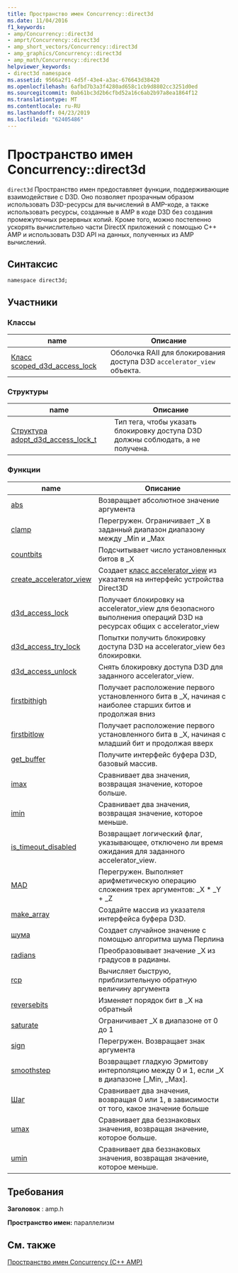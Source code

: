 ```yaml
---
title: Пространство имен Concurrency::direct3d
ms.date: 11/04/2016
f1_keywords:
- amp/Concurrency::direct3d
- amprt/Concurrency::direct3d
- amp_short_vectors/Concurrency::direct3d
- amp_graphics/Concurrency::direct3d
- amp_math/Concurrency::direct3d
helpviewer_keywords:
- direct3d namespace
ms.assetid: 9566a2f1-4d5f-43e4-a3ac-676643d38420
ms.openlocfilehash: 6afbd7b3a3f4280ad658c1cb9d8802cc3251d0ed
ms.sourcegitcommit: 0ab61bc3d2b6cfbd52a16c6ab2b97a8ea1864f12
ms.translationtype: MT
ms.contentlocale: ru-RU
ms.lasthandoff: 04/23/2019
ms.locfileid: "62405486"
---
```

# <a name="concurrencydirect3d-namespace"></a>Пространство имен Concurrency::direct3d

`direct3d` Пространство имен предоставляет функции, поддерживающие взаимодействие с D3D. Оно позволяет прозрачным образом использовать D3D-ресурсы для вычислений в AMP-коде, а также использовать ресурсы, созданные в AMP в коде D3D без создания промежуточных резервных копий. Кроме того, можно постепенно ускорять вычислительно части DirectX приложений с помощью C++ AMP и использовать D3D API на данных, полученных из AMP вычислений.

## <a name="syntax"></a>Синтаксис

```
namespace direct3d;
```

## <a name="members"></a>Участники

### <a name="classes"></a>Классы

|name|Описание|
|----------|-----------------|
|[Класс scoped_d3d_access_lock](scoped-d3d-access-lock-class.md)|Оболочка RAII для блокирования доступа D3D `accelerator_view` объекта.|

### <a name="structures"></a>Структуры

|name|Описание|
|----------|-----------------|
|[Структура adopt_d3d_access_lock_t](adopt-d3d-access-lock-t-structure.md)|Тип тега, чтобы указать блокировку доступа D3D должны соблюдать, а не получена.|

### <a name="functions"></a>Функции

|name|Описание|
|----------|-----------------|
|[abs](concurrency-direct3d-namespace-functions-amp.md#abs)|Возвращает абсолютное значение аргумента|
|[clamp](concurrency-direct3d-namespace-functions-amp.md#clamp)|Перегружен. Ограничивает _X в заданный диапазон диапазону между _Min и _Max|
|[countbits](concurrency-direct3d-namespace-functions-amp.md#countbits)|Подсчитывает число установленных битов в _X|
|[create_accelerator_view](concurrency-direct3d-namespace-functions-amp.md#create_accelerator_view)|Создает [класс accelerator_view](accelerator-view-class.md) из указателя на интерфейс устройства Direct3D|
|[d3d_access_lock](concurrency-direct3d-namespace-functions-amp.md#d3d_access_lock)|Получает блокировку на accelerator_view для безопасного выполнения операций D3D на ресурсах общих с accelerator_view|
|[d3d_access_try_lock](concurrency-direct3d-namespace-functions-amp.md#d3d_access_try_lock)|Попытки получить блокировку доступа D3D на accelerator_view без блокировки.|
|[d3d_access_unlock](concurrency-direct3d-namespace-functions-amp.md#d3d_access_unlock)|Снять блокировку доступа D3D для заданного accelerator_view.|
|[firstbithigh](concurrency-direct3d-namespace-functions-amp.md#firstbithigh)|Получает расположение первого установленного бита в _X, начиная с наиболее старших битов и продолжая вниз|
|[firstbitlow](concurrency-direct3d-namespace-functions-amp.md#firstbitlow)|Получает расположение первого установленного бита в _X, начиная с младший бит и продолжая вверх|
|[get_buffer](concurrency-direct3d-namespace-functions-amp.md#get_buffer)|Получите интерфейс буфера D3D, базовый массив.|
|[imax](concurrency-direct3d-namespace-functions-amp.md#imax)|Сравнивает два значения, возвращая значение, которое больше.|
|[imin](concurrency-direct3d-namespace-functions-amp.md#imin)|Сравнивает два значения, возвращая значение, которое меньше.|
|[is_timeout_disabled](concurrency-direct3d-namespace-functions-amp.md#is_timeout_disabled)|Возвращает логический флаг, указывающее, отключено ли время ожидания для заданного accelerator_view.|
|[MAD](concurrency-direct3d-namespace-functions-amp.md#mad)|Перегружен. Выполняет арифметическую операцию сложения трех аргументов: _X \* _Y + _Z|
|[make_array](concurrency-direct3d-namespace-functions-amp.md#make_array)|Создайте массив из указателя интерфейса буфера D3D.|
|[шума](concurrency-direct3d-namespace-functions-amp.md#noise)|Создает случайное значение с помощью алгоритма шума Перлина|
|[radians](concurrency-direct3d-namespace-functions-amp.md#radians)|Преобразовывает значение _X из градусов в радианы.|
|[rcp](concurrency-direct3d-namespace-functions-amp.md#rcp)|Вычисляет быструю, приблизительную обратную величину аргумента|
|[reversebits](concurrency-direct3d-namespace-functions-amp.md#reversebits)|Изменяет порядок бит в _X на обратный|
|[saturate](concurrency-direct3d-namespace-functions-amp.md#saturate)|Ограничивает _X в диапазоне от 0 до 1|
|[sign](concurrency-direct3d-namespace-functions-amp.md#sign)|Перегружен. Возвращает знак аргумента|
|[smoothstep](concurrency-direct3d-namespace-functions-amp.md#smoothstep)|Возвращает гладкую Эрмитову интерполяцию между 0 и 1, если _X в диапазоне [_Min, _Max].|
|[Шаг](concurrency-direct3d-namespace-functions-amp.md#step)|Сравнивает два значения, возвращая 0 или 1, в зависимости от того, какое значение больше|
|[umax](concurrency-direct3d-namespace-functions-amp.md#umax)|Сравнивает два беззнаковых значения, возвращая значение, которое больше.|
|[umin](concurrency-direct3d-namespace-functions-amp.md#umin)|Сравнивает два беззнаковых значения, возвращая значение, которое меньше.|

## <a name="requirements"></a>Требования

**Заголовок** : amp.h

**Пространство имен:** параллелизм

## <a name="see-also"></a>См. также

[Пространство имен Concurrency (C++ AMP)](concurrency-namespace-cpp-amp.md)

